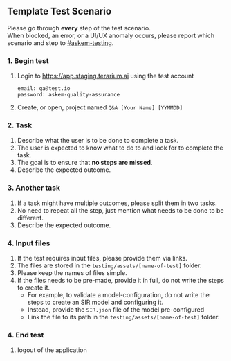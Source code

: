 ## Template Test Scenario
Please go through __every__ step of the test scenario.\
When blocked, an error, or a UI/UX anomaly occurs, please report which scenario and step to [\#askem-testing](https://unchartedsoftware.slack.com/archives/C06FGLXB2CE).

### 1. Begin test
1. Login to https://app.staging.terarium.ai using the test account
    ```
    email: qa@test.io
    password: askem-quality-assurance
    ```
2. Create, or open, project named `Q&A [Your Name] [YYMMDD]`

### 2. Task
1. Describe what the user is to be done to complete a task.
2. The user is expected to know what to do to and look for to complete the task.
3. The goal is to ensure that **no steps are missed**.
4. Describe the expected outcome.

### 3. Another task
1. If a task might have multiple outcomes, please split them in two tasks.
2. No need to repeat all the step, just mention what needs to be done to be different.
3. Describe the expected outcome.

### 4. Input files
1. If the test requires input files, please provide them via links.
2. The files are stored in the `testing/assets/[name-of-test]` folder.
3. Please keep the names of files simple.
4. If the files needs to be pre-made, provide it in full, do not write the steps to create it.
    - For example, to validate a model-configuration, do not write the steps to create an SIR model and configuring it.
    - Instead, provide the `SIR.json` file of the model pre-configured
    - Link the file to its path in the `testing/assets/[name-of-test]` folder.

### 4. End test
1. logout of the application 
